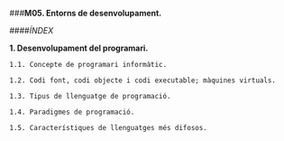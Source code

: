 ###__M05. Entorns de desenvolupament.__

####_ÍNDEX_

  __1. Desenvolupament del programari.__
  
    1.1. Concepte de programari informàtic.

    1.2. Codi font, codi objecte i codi executable; màquines virtuals.
    
    1.3. Tipus de llenguatge de programació.
    
    1.4. Paradigmes de programació.
    
    1.5. Característiques de llenguatges més difosos.
    
    
